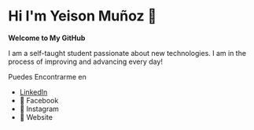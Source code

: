 # Hi I'm Yeison Muñoz 👋
**Welcome to My GitHub** 

I am a self-taught student passionate about new technologies.
I am in the process of improving and advancing every day!

Puedes Encontrarme en 
- [LinkedIn](https://www.linkedin.com/in/yeison-munoz/)
- 🌱 Facebook
- 👯 Instagram
- 🤔 Website

